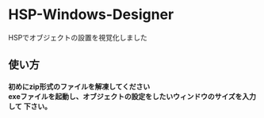 # HSP-Windows-Designer
HSPでオブジェクトの設置を視覚化しました

<h2>使い方</h>
<h4>初めにzip形式のファイルを解凍してください<br>
exeファイルを起動し、オブジェクトの設定をしたいウィンドウのサイズを入力して
下さい。
